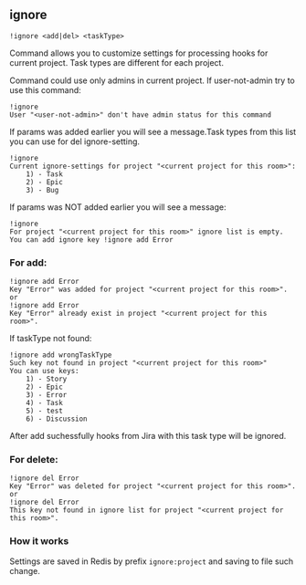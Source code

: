 ## ignore

`!ignore <add|del> <taskType>`

Command allows you to customize settings for processing hooks for current project. Task types are different for each project.

Command could use only admins in current project.
If user-not-admin try to use this command:

```
!ignore
User "<user-not-admin>" don't have admin status for this command
```

If params was added earlier you will see a message.Task types from this list you can use for del ignore-setting.

```
!ignore
Current ignore-settings for project "<current project for this room>":
    1) - Task
    2) - Epic
    3) - Bug

```

If params was NOT added earlier you will see a message:

```
!ignore
For project "<current project for this room>" ignore list is empty.
You can add ignore key !ignore add Error
```

### For add:

```
!ignore add Error
Key "Error" was added for project "<current project for this room>".
or
!ignore add Error
Key "Error" already exist in project "<current project for this room>".
```

If taskType not found:

```
!ignore add wrongTaskType
Such key not found in project "<current project for this room>"
You can use keys:
    1) - Story
    2) - Epic
    3) - Error
    4) - Task
    5) - test
    6) - Discussion
```

After add suchessfully hooks from Jira with this task type will be ignored.

### For delete:

```
!ignore del Error
Key "Error" was deleted for project "<current project for this room>".
or
!ignore del Error
This key not found in ignore list for project "<current project for this room>".
```

### How it works

Settings are saved in Redis by prefix `ignore:project` and saving to file such change.
